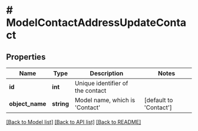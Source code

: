# # ModelContactAddressUpdateContact

## Properties

Name | Type | Description | Notes
------------ | ------------- | ------------- | -------------
**id** | **int** | Unique identifier of the contact |
**object_name** | **string** | Model name, which is &#39;Contact&#39; | [default to 'Contact']

[[Back to Model list]](../../README.md#models) [[Back to API list]](../../README.md#endpoints) [[Back to README]](../../README.md)
